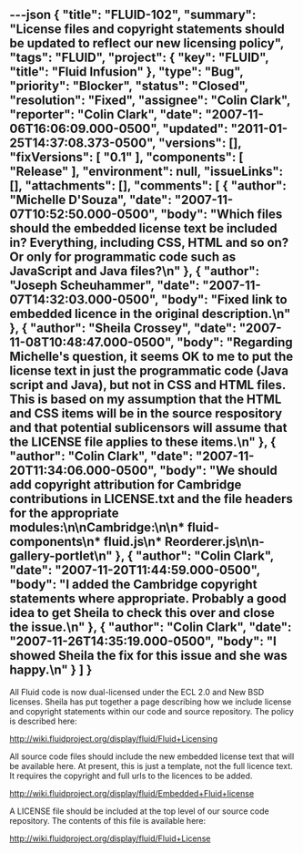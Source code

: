 ---json
{
  "title": "FLUID-102",
  "summary": "License files and copyright statements should be updated to reflect our new licensing policy",
  "tags": "FLUID",
  "project": {
    "key": "FLUID",
    "title": "Fluid Infusion"
  },
  "type": "Bug",
  "priority": "Blocker",
  "status": "Closed",
  "resolution": "Fixed",
  "assignee": "Colin Clark",
  "reporter": "Colin Clark",
  "date": "2007-11-06T16:06:09.000-0500",
  "updated": "2011-01-25T14:37:08.373-0500",
  "versions": [],
  "fixVersions": [
    "0.1"
  ],
  "components": [
    "Release"
  ],
  "environment": null,
  "issueLinks": [],
  "attachments": [],
  "comments": [
    {
      "author": "Michelle D'Souza",
      "date": "2007-11-07T10:52:50.000-0500",
      "body": "Which files should the embedded license text be included in? Everything, including CSS, HTML and so on? Or only for programmatic code such as JavaScript and Java files?\n"
    },
    {
      "author": "Joseph Scheuhammer",
      "date": "2007-11-07T14:32:03.000-0500",
      "body": "Fixed link to embedded licence in the original description.\n"
    },
    {
      "author": "Sheila Crossey",
      "date": "2007-11-08T10:48:47.000-0500",
      "body": "Regarding Michelle's question, it seems OK to me to put the license text in just the programmatic code (Java script and Java), but not in CSS and HTML files. This is based on my assumption that the HTML and CSS items will be in the source respository and that potential sublicensors will assume that the LICENSE file applies to these items.\n"
    },
    {
      "author": "Colin Clark",
      "date": "2007-11-20T11:34:06.000-0500",
      "body": "We should add copyright attribution for Cambridge contributions in LICENSE.txt and the file headers for the appropriate modules:\n\nCambridge:\n\n* fluid-components\n* fluid.js\n* Reorderer.js\n\n- gallery-portlet\n"
    },
    {
      "author": "Colin Clark",
      "date": "2007-11-20T11:44:59.000-0500",
      "body": "I added the Cambridge copyright statements where appropriate. Probably a good idea to get Sheila to check this over and close the issue.\n"
    },
    {
      "author": "Colin Clark",
      "date": "2007-11-26T14:35:19.000-0500",
      "body": "I showed Sheila the fix for this issue and she was happy.\n"
    }
  ]
}
---
All Fluid code is now dual-licensed under the ECL 2.0 and New BSD licenses. Sheila has put together a page describing how we include license and copyright statements within our code and source repository. The policy is described here:

<http://wiki.fluidproject.org/display/fluid/Fluid+Licensing>

All source code files should include the new embedded license text  that will be available here.  At present, this is just a template, not the full licence text.  It requires the copyright and full urls to the licences to be added.

<http://wiki.fluidproject.org/display/fluid/Embedded+Fluid+license>

A LICENSE file should be included at the top level of our source code repository. The contents of this file is available here:

<http://wiki.fluidproject.org/display/fluid/Fluid+License>

        